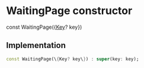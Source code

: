 


# WaitingPage constructor






const
WaitingPage(\{[Key](https:api.flutter.dev/flutter/foundation/Key-class.html)? key\})





## Implementation

```dart
const WaitingPage(\{Key? key\}) : super(key: key);
```







